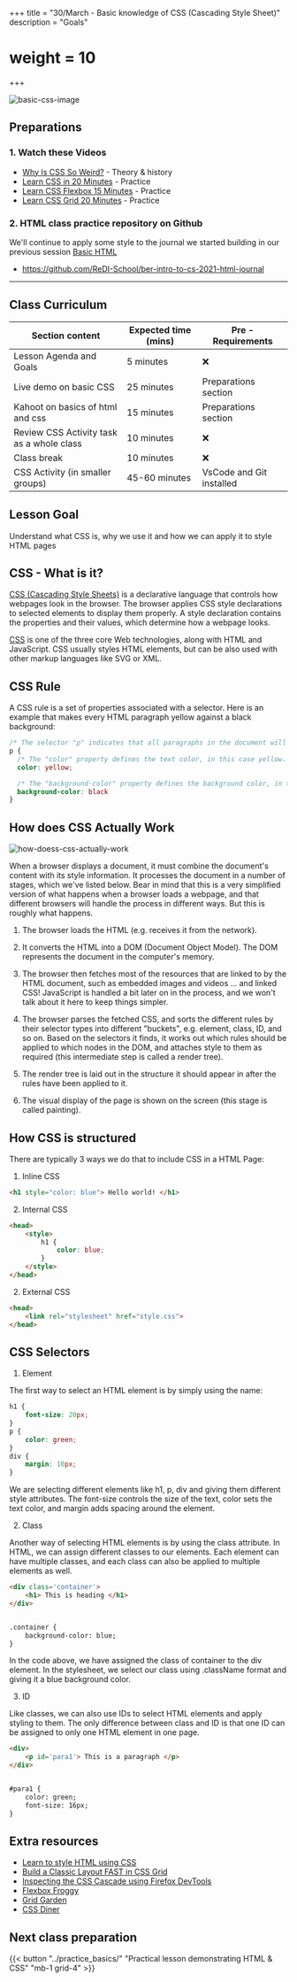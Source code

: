 +++
title = "30/March - Basic knowledge of CSS (Cascading Style Sheet)"
description = "Goals"
# weight = 10
+++

![basic-css-image](https://developer.mozilla.org/en-US/docs/Learn/Getting_started_with_the_web/CSS_basics/css-declaration-small.png)


## Preparations

### 1. Watch these Videos

- [Why Is CSS So Weird?](https://www.youtube.com/watch?v=aHUtMbJw8iA) - Theory & history
- [Learn CSS in 20 Minutes](https://www.youtube.com/watch?v=1PnVor36_40) - Practice
- [Learn CSS Flexbox 15 Minutes](https://www.youtube.com/watch?v=fYq5PXgSsbE) - Practice
- [Learn CSS Grid 20 Minutes](https://www.youtube.com/watch?v=9zBsdzdE4sM) - Practice
  
### 2. HTML class practice repository on Github

We'll continue to apply some style to the journal we started building in our previous session [Basic HTML](../basic_html/)
- https://github.com/ReDI-School/ber-intro-to-cs-2021-html-journal
---

## Class Curriculum

| Section content                          | Expected time (mins) | Pre - Requirements |
| ---------------------------------------- | -------------------- | ------------------ |
| Lesson Agenda and Goals                        | 5 minutes         | ❌                    |
| Live demo on basic CSS                         | 25 minutes        | Preparations section |
| Kahoot on basics of html and css               | 15 minutes        | Preparations section |
| Review CSS Activity task as a whole class      |  10 minutes       | ❌                    |
| Class break                                    | 10 minutes        | ❌                    |
| CSS Activity (in smaller groups)               | 45-60 minutes     | VsCode and Git installed  |

## Lesson Goal

Understand what CSS is, why we use it and how we can apply it to style HTML pages

## CSS - What is it?

[CSS (Cascading Style Sheets)](https://developer.mozilla.org/en-US/docs/Learn/CSS) is a declarative language that controls how webpages look in the browser. The browser applies CSS style declarations to selected elements to display them properly. A style declaration contains the properties and their values, which determine how a webpage looks.

[CSS](https://developer.mozilla.org/en-US/docs/Glossary/CSS) is one of the three core Web technologies, along with HTML and JavaScript. CSS usually styles HTML elements, but can be also used with other markup languages like SVG or XML.

## CSS Rule

A CSS rule is a set of properties associated with a selector. Here is an example that makes every HTML paragraph yellow against a black background:


```css
/* The selector "p" indicates that all paragraphs in the document will be affected by that rule */
p {
  /* The "color" property defines the text color, in this case yellow. */
  color: yellow;

  /* The "background-color" property defines the background color, in this case black. */
  background-color: black
}
```

## How does CSS Actually Work

![how-doess-css-actually-work](https://www.edureka.co/blog/wp-content/uploads/2019/08/CSS-underhood-css-interview-questions-edureka-1.png)

When a browser displays a document, it must combine the document's content with its style information. It processes the document in a number of stages, which we've listed below. Bear in mind that this is a very simplified version of what happens when a browser loads a webpage, and that different browsers will handle the process in different ways. But this is roughly what happens.

  1. The browser loads the HTML (e.g. receives it from the network).

  2. It converts the HTML into a DOM (Document Object Model). The DOM represents the document in the computer's memory. 

  3. The browser then fetches most of the resources that are linked to by the HTML document, such as embedded images and videos ... and linked CSS! JavaScript is handled a bit later on in the process, and we won't talk about it here to keep things simpler.
  
  4. The browser parses the fetched CSS, and sorts the different rules by their selector types into different "buckets", e.g. element, class, ID, and so on. Based on the selectors it finds, it works out which rules should be applied to which nodes in the DOM, and attaches style to them as required (this intermediate step is called a render tree).

  5. The render tree is laid out in the structure it should appear in after the rules have been applied to it.

  6. The visual display of the page is shown on the screen (this stage is called painting).

## How CSS is structured

There are typically 3 ways we do that to include CSS in a HTML Page:

1. Inline CSS

```html
<h1 style="color: blue"> Hello world! </h1>
```

2.  Internal CSS

```html
<head>  
    <style>  
        h1 {  
            color: blue;  
        }  
    </style>  
</head>
```

2.  External CSS

```html
<head>  
    <link rel="stylesheet" href="style.css">  
</head>
```

## CSS Selectors

1. Element

The first way to select an HTML element is by simply using the name:
```css
h1 {  
    font-size: 20px;  
}  
p {  
    color: green;  
}  
div {  
    margin: 10px;  
}
```

We are selecting different elements like h1, p, div and giving them different style attributes. The font-size controls the size of the text, color sets the text color, and margin adds spacing around the element.

2. Class

Another way of selecting HTML elements is by using the class attribute. In HTML, we can assign different classes to our elements. Each element can have multiple classes, and each class can also be applied to multiple elements as well.
```html
<div class='container'>  
    <h1> This is heading </h1>  
</div>


.container {  
    background-color: blue;  
}
```
In the code above, we have assigned the class of container to the div element. In the stylesheet, we select our class using .className format and giving it a blue background color.

3. ID

Like classes, we can also use IDs to select HTML elements and apply styling to them. The only difference between class and ID is that one ID can be assigned to only one HTML element in one page.

```html
<div>  
    <p id='para1'> This is a paragraph </p>  
</div>


#para1 {  
    color: green;  
    font-size: 16px;  
}
```

## Extra resources

- [Learn to style HTML using CSS](https://developer.mozilla.org/en-US/docs/Learn/CSS)
- [Build a Classic Layout FAST in CSS Grid](https://www.youtube.com/watch?v=KOvGeFUHAC0&list=PLgjjGlfBflIS3jdp_IkuRDB36MnXZG2hM&index=10)
- [Inspecting the CSS Cascade using Firefox DevTools](https://www.youtube.com/watch?v=Sp9ZfSvpf7A)
- [Flexbox Froggy](https://flexboxfroggy.com/)
- [Grid Garden](https://cssgridgarden.com/)
- [CSS Diner](https://flukeout.github.io/)

## Next class preparation

{{< button "../practice_basics/" "Practical lesson demonstrating HTML & CSS" "mb-1 grid-4" >}}
